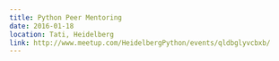 ```yaml
---
title: Python Peer Mentoring
date: 2016-01-18
location: Tati, Heidelberg
link: http://www.meetup.com/HeidelbergPython/events/qldbglyvcbxb/
---
```

